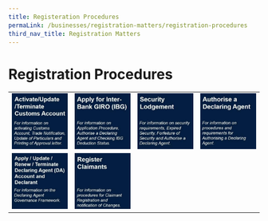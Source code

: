 ```yaml
---
title: Registeration Procedures
permaLink: /businesses/registration-matters/registration-procedures
third_nav_title: Registration Matters
---
```


# Registration Procedures

|   |   |   |   |
|---|---|---|---|
|[ ![](/images/R1.jpg)](https://singapore-customs-staging.netlify.com/businesses/registration-matters/registration-procedures-activate-update-terminate-customs-account)  |[ ![](/images/R2.jpg)](https://www.customs.gov.sg/businesses/registering-to-trade/registration-procedures/register-as-declaring-agent-or-declarant) |[ ![](/images/R3.jpg)](https://singapore-customs-staging.netlify.com/businesses/00e-security-lodgement)    |[ ![](/images/R4.jpg)](https://singapore-customs-staging.netlify.com/businesses/00f-authorise-a-declaring-agent)
|[ ![](/images/R5.jpg)](https://singapore-customs-staging.netlify.com/businesses/00d-apply-for-ibg)  |[![](/images/R6.jpg)](https://singapore-customs-staging.netlify.com/businesses/00h-register-claimants)  |   |   |
